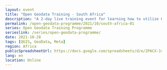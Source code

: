```yaml
---
layout: event
title: "Open Geodata Training - South Africa"
description: "A 2-day live training event for learning how to utilize QGIS, OpenStreetMap, and Meta's High Resolution Settlement Layer for public health and disaster response."
permalink: /open-geodata-programme/2021/10/south-africa-01
series: Open Geodata Training Programme
serieslink: /series/open-geodata-programme/
date: 2021-10-28
tags: [QGIS, GeoData, Meta]
region: Africa
publicSpreadsheetUrl: https://docs.google.com/spreadsheets/d/e/2PACX-1vQ9mk4vtYhBzAIHQGT7b4D7SM-CPoZkMhUl_Z4eHytRAEQcEelAjn-vN-cg0vcPMfDX_qBn_SkuupLt/pub?output=csv
lang: en
location: Online
---
```

